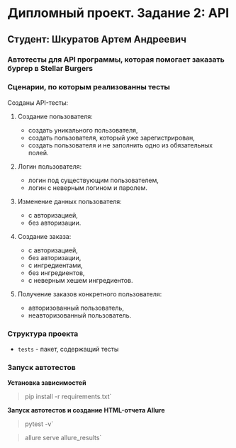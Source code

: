 # Дипломный проект. Задание 2: API

## Студент: Шкуратов Артем Андреевич

### Автотесты для API  программы, которая помогает заказать бургер в Stellar Burgers

### Сценарии, по которым реализованны тесты

Созданы API-тесты:
1. Создание пользователя:
   - создать уникального пользователя,
   - создать пользователя, который уже зарегистрирован,
   - создать пользователя и не заполнить одно из обязательных полей.

2. Логин пользователя:
   - логин под существующим пользователем,
   - логин с неверным логином и паролем.

3. Изменение данных пользователя:
   - с авторизацией,
   - без авторизации.

4. Создание заказа:
    - с авторизацией,
   - без авторизации,
   - с ингредиентами,
   - без ингредиентов,
   - с неверным хешем ингредиентов.

5. Получение заказов конкретного пользователя:
   - авторизованный пользователь,
   - неавторизованный пользователь.

### Структура проекта

- `tests` - пакет, содержащий тесты

### Запуск автотестов

**Установка зависимостей**

> pip install -r requirements.txt`

**Запуск автотестов и создание HTML-отчета Allure**

>  pytest -v` 

>  allure serve allure_results` 

